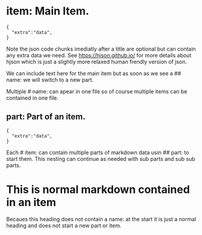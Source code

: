 # item: Main Item.

```hjson
{
  "extra":"data",
}
```

Note the json code chunks imediatly after a title are optional but can contain any extra data we need.
See https://hjson.github.io/ for more details about hjson which is just a slightly more relaxed human frendly version of json.

We can include text here for the main item but as soon as we see a ## name: we will switch to a new part.

Multiple # name: can apear in one file so of course multiple items can be contained in one file.


## part: Part of an item.

```hjson
{
  "extra":"data",
}
```

Each # item: can contain multiple parts of markdown data usin ## part: to start them.
This nesting can continue as needed with sub parts and sub sub parts.

# This is normal markdown contained in an item

Becaues this heading does not contain a name: at the start it is just a normal heading
and does not start a new part or item.

